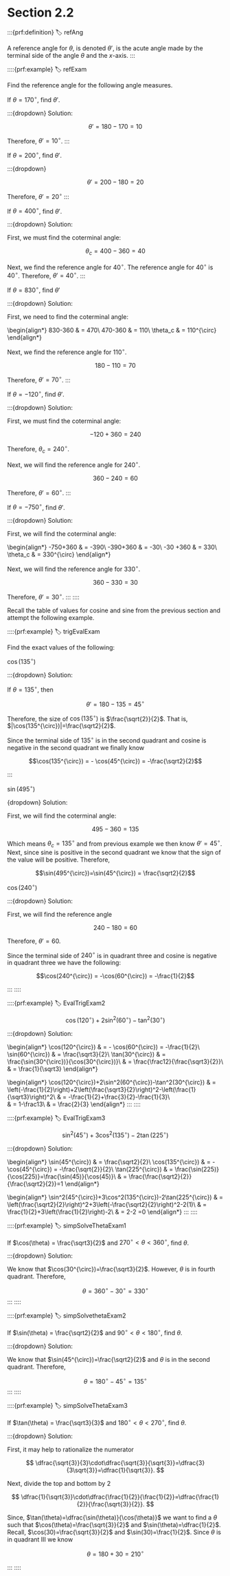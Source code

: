 # Section 2.2

:::{prf:definition}
:label: refAng

A reference angle for $\theta$, is denoted $\theta'$, is the acute angle made by the terminal side of the angle $\theta$ and the $x$-axis.
:::

::::{prf:example}
:label: refExam

Find the reference angle for the following angle measures.

If $\theta = 170^{\circ}$, find $\theta'$.

:::{dropdown} Solution:

$$\theta' = 180-170=10$$

Therefore, $\theta'=10^{\circ}$.
:::

If $\theta = 200^{\circ}$, find $\theta'$.

:::{dropdown}

$$\theta'=200-180 = 20$$

Therefore, $\theta'=20^{\circ}$
:::

If $\theta = 400^{\circ}$, find $\theta'$.

:::{dropdown} Solution:

First, we must find the coterminal angle:

$$\theta_c=400-360=40$$

Next, we find the reference angle for $40^{\circ}$. The reference angle for $40^{\circ}$ is $40^{\circ}$. Therefore, $\theta' = 40^{\circ}$.
:::

If $\theta = 830^{\circ}$, find $\theta'$

:::{dropdown} Solution:

First, we need  to find the coterminal angle:

\begin{align*}
    830-360 & = 470\\
    470-360 & = 110\\
    \theta_c & = 110^{\circ}
\end{align*}

Next, we find the reference angle for $110^{\circ}$.

$$180-110=70$$

Therefore, $\theta' = 70^{\circ}$.
:::

If $\theta = -120^{\circ}$, find $\theta'$.

:::{dropdown} Solution:

First, we must find the coterminal angle:

$$-120+360 = 240$$

Therefore, $\theta_c=240^{\circ}$.

Next, we will find the reference angle for $240^{\circ}$.

$$360-240 = 60$$

Therefore, $\theta' = 60^{\circ}$.
:::

If $\theta = -750^{\circ}$, find $\theta'$.

:::{dropdown} Solution:

First, we will find the coterminal angle:

\begin{align*}
    -750+360 & = -390\\
    -390+360 & = -30\\
    -30 +360 & = 330\\
    \theta_c & = 330^{\circ}
\end{align*}

Next, we will find the reference angle for $330^{\circ}$.

$$360-330 = 30$$

Therefore, $\theta'=30^{\circ}$.
:::
::::

Recall the table of values for cosine and sine from the previous section and attempt the following example.

::::{prf:example}
:label: trigEvalExam

Find the exact values of the following:

$\cos(135^{\circ})$

:::{dropdown} Solution:

If $\theta = 135^{\circ}$, then

$$\theta' = 180-135 = 45^{\circ}$$

Therefore, the size of $\cos(135^{\circ})$ is $\frac{\sqrt{2}}{2}$. That is, $|\cos(135^{\circ})|=\frac{\sqrt2}{2}$.

Since the terminal side of $135^{\circ}$ is in the second quadrant and cosine is negative in the second quadrant we finally know

$$\cos(135^{\circ}) = - \cos(45^{\circ}) = -\frac{\sqrt2}{2}$$

:::

$\sin(495^{\circ})$

{dropdown} Solution:

First, we will find the coterminal angle:

$$495 - 360 = 135$$

Which means $\theta_c = 135^{\circ}$ and from previous example we then know $\theta'=45^{\circ}$. Next, since sine is positive in the second quadrant we know that the sign of the value will be positive. Therefore,

$$\sin(495^{\circ})=\sin(45^{\circ}) = \frac{\sqrt2}{2}$$

$\cos(240^{\circ})$

:::{dropdown} Solution:

First, we will find the reference angle

$$240-180 = 60$$

Therefore, $\theta'=60$.

Since the terminal side of $240^{\circ}$ is in quadrant three and cosine is negative in quadrant three we have the following:

$$\cos(240^{\circ}) = -\cos(60^{\circ}) = -\frac{1}{2}$$

:::
::::

::::{prf:example}
:label: EvalTrigExam2

$$\cos(120^{\circ})+2\sin^2(60^{\circ})-\tan^2(30^{\circ})$$

:::{dropdown} Solution:

\begin{align*}
    \cos(120^{\circ}) & = - \cos(60^{\circ}) = -\frac{1}{2}\\
    \sin(60^{\circ}) & = \frac{\sqrt3}{2}\\
    \tan(30^{\circ}) & = \frac{\sin(30^{\circ})}{\cos(30^{\circ})}\\
    & = \frac{\frac12}{\frac{\sqrt3}{2}}\\
    & = \frac{1}{\sqrt3}
\end{align*}

\begin{align*}
    \cos(120^{\circ})+2\sin^2(60^{\circ})-\tan^2(30^{\circ}) & = \left(-\frac{1}{2}\right)+2\left(\frac{\sqrt3}{2}\right)^2-\left(\frac{1}{\sqrt3}\right)^2\\
    & = -\frac{1}{2}+\frac{3}{2}-\frac{1}{3}\\   
    & = 1-\frac13\\
    & = \frac{2}{3}
\end{align*}
:::
::::

::::{prf:example}
:label: EvalTrigExam3

$$\sin^2(45^{\circ})+3\cos^2(135^{\circ})-2\tan(225^{\circ})$$

:::{dropdown} Solution:

\begin{align*}
    \sin(45^{\circ}) & = \frac{\sqrt2}{2}\\
    \cos(135^{\circ}) & = -\cos(45^{\circ}) = -\frac{\sqrt{2}}{2}\\
    \tan(225^{\circ}) & = \frac{\sin(225)}{\cos(225)}=\frac{\sin(45)}{\cos(45)}\\
    & = \frac{\frac{\sqrt2}{2}}{\frac{\sqrt2}{2}}=1
\end{align*}

\begin{align*}
    \sin^2(45^{\circ})+3\cos^2(135^{\circ})-2\tan(225^{\circ}) & = \left(\frac{\sqrt2}{2}\right)^2+3\left(-\frac{\sqrt2}{2}\right)^2-2(1)\\
    & = \frac{1}{2}+3\left(\frac{1}{2}\right)-2\\
    & = 2-2 =0
\end{align*}
:::
::::

::::{prf:example}
:label: simpSolveThetaExam1

If $\cos(\theta) = \frac{\sqrt3}{2}$ and $270^{\circ}<\theta<360^{\circ}$, find $\theta$.

:::{dropdown} Solution:

We know that $\cos(30^{\circ})=\frac{\sqrt3}{2}$. However, $\theta$ is in fourth quadrant. Therefore,

$$\theta = 360^{\circ} - 30^{\circ} =330^{\circ}$$
:::
::::

::::{prf:example}
:label: simpSolvethetaExam2

If $\sin(\theta) = \frac{\sqrt2}{2}$ and $90^{\circ}<\theta<180^{\circ}$, find $\theta$.

:::{dropdown} Solution:

We know that $\sin(45^{\circ})=\frac{\sqrt2}{2}$ and $\theta$ is in the second quadrant. Therefore,

$$\theta = 180^{\circ} - 45^{\circ} = 135^{\circ}$$
:::
::::

::::{prf:example}
:label: simpSolveThetaExam3

If $\tan(\theta) = \frac{\sqrt3}{3}$ and $180^{\circ}<\theta<270^{\circ}$, find $\theta$.

:::{dropdown} Solution:

First, it may help to rationalize the numerator

$$
\dfrac{\sqrt{3}}{3}\cdot\dfrac{\sqrt{3}}{\sqrt{3}}=\dfrac{3}{3\sqrt{3}}=\dfrac{1}{\sqrt{3}}.
$$

Next, divide the top and bottom by $2$

$$
\dfrac{1}{\sqrt{3}}\cdot\dfrac{\frac{1}{2}}{\frac{1}{2}}=\dfrac{\frac{1}{2}}{\frac{\sqrt{3}}{2}}.
$$

Since, $\tan(\theta)=\dfrac{\sin(\theta)}{\cos(\theta)}$ we want
to find a $\theta$ such that $\cos(\theta)=\frac{\sqrt{3}}{2}$ and
$\sin(\theta)=\dfrac{1}{2}$. Recall, $\cos(30)=\frac{\sqrt{3}}{2}$
and $\sin(30)=\frac{1}{2}$. Since $\theta$ is in quadrant III we know

$$
\theta=180+30=210^{\circ}
$$

:::
::::